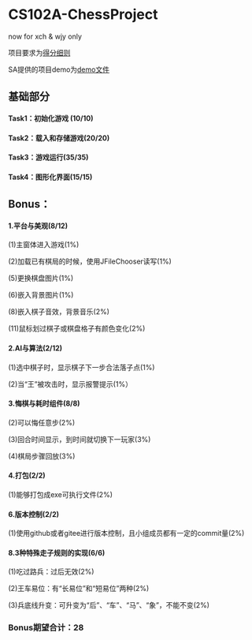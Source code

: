 # CS102A-ChessProject

now for xch & wjy only

项目要求为[得分细则](docs/cs102a_project_chess_5-12_.pdf)

SA提供的项目demo为[demo文件](docs/ChessDemo.zip)

## 基础部分
#### Task1：初始化游戏 (10/10)
#### Task2：载入和存储游戏(20/20)
#### Task3：游戏运行(35/35)
#### Task4：图形化界面(15/15)


## Bonus：

#### 1.平台与美观(8/12)
(1)主窗体进入游戏(1%)

(2)加载已有棋局的时候，使用JFileChooser读写(1%)

(5)更换棋盘图片(1%)

(6)嵌入背景图片(1%)

(8)嵌入棋子音效，背景音乐(2%)

(11)鼠标划过棋子或棋盘格子有颜色变化(2%)

#### 2.AI与算法(2/12)
(1)选中棋子时，显示棋子下一步合法落子点(1%)

(2)当“王”被攻击时，显示报警提示(1%）

#### 3.悔棋与耗时组件(8/8)

(2)可以悔任意步(2%)

(3)回合时间显示，到时间就切换下一玩家(3%)

(4)棋局步骤回放(3%)

#### 4.打包(2/2)

(1)能够打包成exe可执行文件(2%)

#### 6.版本控制(2/2)

(1)使用github或者gitee进行版本控制，且小组成员都有一定的commit量(2%)

#### 8.3种特殊走子规则的实现(6/6)

(1)吃过路兵：过后无效(2%)

(2)王车易位：有“长易位”和“短易位”两种(2%)

(3)兵底线升变：可升变为“后”、“车”、“马”、“象”，不能不变(2%)

### Bonus期望合计：28
